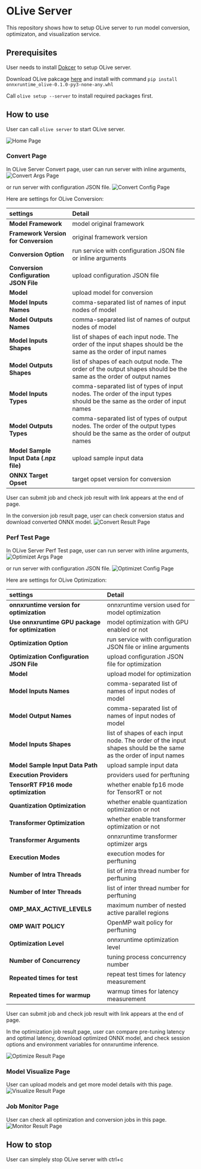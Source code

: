 # OLive Server

This repository shows how to setup OLive server to run model conversion, optimizaton, and visualization service.

## Prerequisites
User needs to install [Dokcer](https://docs.docker.com/get-docker/) to setup OLive server.

Download OLive pakcage [here](https://olivewheels.blob.core.windows.net/repo/onnxruntime_olive-0.1.0-py3-none-any.whl) and install with command `pip install onnxruntime_olive-0.1.0-py3-none-any.whl`

Call `olive setup --server` to install required packages first.

## How to use

User can call `olive server` to start OLive server. 

![Home Page](./images/home_page.PNG)

### Convert Page
In OLive Server Convert page, user can run server with inline arguments, 
![Convert Args Page](./images/convert_args.PNG)

or run server with configuration JSON file. 
![Convert Config Page](./images/convert_config.PNG)

Here are settings for OLive Conversion:

| settings | Detail |
|:--|:--|
| **Model Framework** | model original framework |
| **Framework Version for Conversion** | original framework version |
| **Conversion Option** | run service with configuration JSON file or inline arguments |
| **Conversion Configuration JSON File** | upload configuration JSON file |
| **Model** | upload model for conversion |
| **Model Inputs Names** | comma-separated list of names of input nodes of model |
| **Model Outputs Names** | comma-separated list of names of output nodes of model |
| **Model Inputs Shapes** | list of shapes of each input node. The order of the input shapes should be the same as the order of input names |
| **Model Outputs Shapes** | list of shapes of each output node. The order of the output shapes should be the same as the order of output names |
| **Model Inputs Types** | comma-separated list of types of input nodes. The order of the input types should be the same as the order of input names |
| **Model Outputs Types** | comma-separated list of types of output nodes. The order of the output types should be the same as the order of output names |
| **Model Sample Input Data (.npz file)** | upload sample input data |
| **ONNX Target Opset** | target opset version for conversion |

User can submit job and check job result with link appears at the end of page. 

In the conversion job result page, user can check conversion status and download converted ONNX model. 
![Convert Result Page](./images/convert_result.PNG)

### Perf Test Page
In OLive Server Perf Test page, user can run server with inline arguments, 
![Optimizet Args Page](./images/optimize_args.PNG)

or run server with configuration JSON file. 
![Optimizet Config Page](./images/optimize_config.PNG)

Here are settings for OLive Optimization:

| settings | Detail |
|:--|:--|
| **onnxruntime version for optimization** | onnxruntime version used for model optimization |
| **Use onnxruntime GPU package for optimization** | model optimization with GPU enabled or not |
| **Optimization Option** | run service with configuration JSON file or inline arguments |
| **Optimization Configuration JSON File** | upload configuration JSON file for optimization |
| **Model** | upload model for optimization |
| **Model Inputs Names** | comma-separated list of names of input nodes of model |
| **Model Output Names** | comma-separated list of names of input nodes of model |
| **Model Inputs Shapes** | list of shapes of each input node. The order of the input shapes should be the same as the order of input names |
| **Model Sample Input Data Path** | upload sample input data |
| **Execution Providers** | providers used for perftuning |
| **TensorRT FP16 mode optimization** | whether enable fp16 mode for TensorRT or not|
| **Quantization Optimization** | whether enable quantization optimization or not |
| **Transformer Optimization** | whether enable transformer optimization or not |
| **Transformer Arguments** | onnxruntime transformer optimizer args |
| **Execution Modes** | execution modes for perftuning |
| **Number of Intra Threads** | list of intra thread number for perftuning |
| **Number of Inter Threads** | list of inter thread number for perftuning |
| **OMP_MAX_ACTIVE_LEVELS** | maximum number of nested active parallel regions |
| **OMP WAIT POLICY** | OpenMP wait policy for perftuning |
| **Optimization Level** | onnxruntime optimization level |
| **Number of Concurrency** | tuning process concurrency number |
| **Repeated times for test** | repeat test times for latency measurement |
| **Repeated times for warmup** | warmup times for latency measurement |

User can submit job and check job result with link appears at the end of page. 

In the optimization job result page, user can compare pre-tuning latency and optimal latency, download optimized ONNX model, and check session options and environment variables for onnxruntime inference. 

![Optimize Result Page](./images/optimize_result.PNG)

### Model Visualize Page
User can upload models and get more model details with this page.
![Visualize Result Page](./images/visualize_result.PNG)


### Job Monitor Page
User can check all optimization and conversion jobs in this page.
![Monitor Result Page](./images/monitor_result.PNG)


## How to stop
User can simplely stop OLive server with ctrl+c
